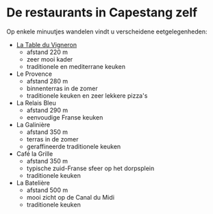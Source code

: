 # De restaurants in Capestang zelf

Op enkele minuutjes wandelen vindt u verscheidene eetgelegenheden:

* [La Table du Vigneron](http://latable-duvigneron.magix.net/website#Accueil) 
  * afstand 220 m
  * zeer mooi kader
  * traditionele en mediterrane keuken
* Le Provence 
  * afstand 280 m
  * binnenterras in de zomer 
  * traditionele keuken en zeer lekkere pizza's
* La Relais Bleu 
  * afstand 290 m
  * eenvoudige Franse keuken
* La Galinière 
  * afstand 350 m
  * terras in de zomer
  * geraffineerde traditionele keuken
* Café la Grille
  * afstand 350 m
  * typische zuid-Franse sfeer op het dorpsplein
  * traditionele keuken
* La Batelière 
  * afstand 500 m
  * mooi zicht op de Canal du Midi
  * traditionele keuken 
